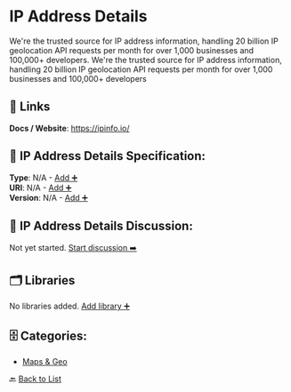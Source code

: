 # IP Address Details

We're the trusted source for IP address information, handling 20 billion IP geolocation API requests per month for over 1,000 businesses and 100,000+ developers. We're the trusted source for IP address information, handling 20 billion IP geolocation API requests per month for over 1,000 businesses and 100,000+ developers

##  🔗 Links
**Docs / Website**: https://ipinfo.io/

## 🧬 IP Address Details Specification:
**Type**: N/A - [Add ➕](https://github.com/apis-list/apis-list/edit/main/apis.yaml#L9873)  
**URI**: N/A - [Add ➕](https://github.com/apis-list/apis-list/edit/main/apis.yaml#L9873)  
**Version**: N/A - [Add ➕](https://github.com/apis-list/apis-list/edit/main/apis.yaml#L9873)

## 💬 IP Address Details Discussion:
Not yet started. [Start discussion ➡️](https://github.com/apis-list/apis-list/discussions/new)

## 🗂️ Libraries

No libraries added. [Add library ➕](https://github.com/apis-list/apis-list/edit/main/apis.yaml#L9873)    


## 🗄️ Categories:
- [Maps & Geo](https://github.com/apis-list/apis-list#maps--geo-)

🔙  [Back to List](https://github.com/apis-list/apis-list)
